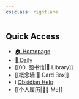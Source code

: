 ```yaml
---
cssclass: rightlane
---
```


## Quick Access
- [🏠 Homepage](obsidian://advanced-uri?filepath=40%2520-%2520Obsidian%252F%25E4%25B8%25BB%25E9%25A1%25B5%252F00.%2520%25E4%25B8%25BB%25E9%25A1%25B5.md&viewmode=preview)
- [📅 Daily](obsidian://advanced-uri?daily=true)
- [[00. 图书馆|📖 Library]]
- [[概念墙|🎴 Card Box]]
- ℹ️ [Obsidian Help](https://help.obsidian.md/Start+here)
- [[个人履历|👩🏻 Me]]
